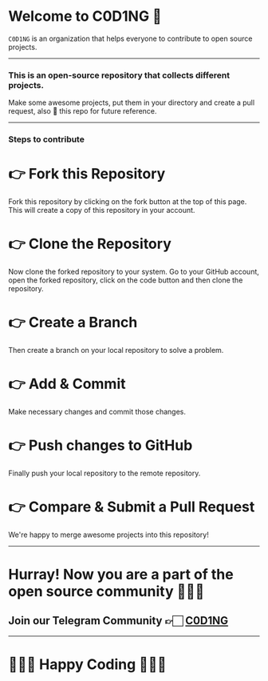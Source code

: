 # Welcome to C0D1NG 🥳

`C0D1NG` is an organization that helps everyone to contribute to open source projects.

---

### This is an open-source repository that collects different projects.

Make some awesome projects, put them in your directory and create a pull request, also 🌟 this repo for future reference.

---

### Steps to contribute

# 👉 Fork this Repository

Fork this repository by clicking on the fork button at the top of this page. This will create a copy of this repository in your account.

# 👉 Clone the Repository

Now clone the forked repository to your system. Go to your GitHub account, open the forked repository, click on the code button and then clone the repository.

# 👉 Create a Branch

Then create a branch on your local repository to solve a problem.

# 👉 Add & Commit

Make necessary changes and commit those changes.

# 👉 Push changes to GitHub

Finally push your local repository to the remote repository.

# 👉 Compare & Submit a Pull Request

We're happy to merge awesome projects into this repository!

---

# Hurray! Now you are a part of the open source community 🚀🚀🚀

## Join our Telegram Community 👉🏻 [C0D1NG](https://t.me/C0D1NG)

---

# 👨🏻‍💻 **Happy Coding** 👩🏻‍💻
